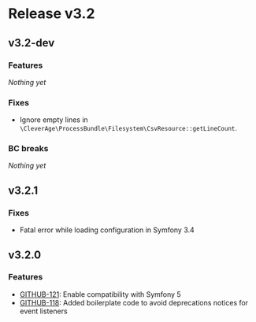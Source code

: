 Release v3.2
============

v3.2-dev
------

### Features

_Nothing yet_

### Fixes

* Ignore empty lines in `\CleverAge\ProcessBundle\Filesystem\CsvResource::getLineCount`.

### BC breaks

_Nothing yet_

v3.2.1
------

### Fixes

* Fatal error while loading configuration in Symfony 3.4

v3.2.0
------

### Features

* [GITHUB-121](https://github.com/cleverage/process-bundle/issues/121): Enable compatibility with Symfony 5
* [GITHUB-118](https://github.com/cleverage/process-bundle/pull/118): Added boilerplate code to avoid deprecations notices for event listeners
